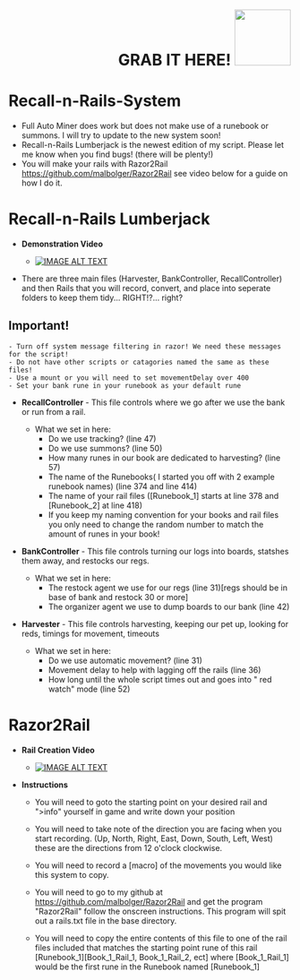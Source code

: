 <div id="header" align="right">
	<h1>
  		GRAB IT HERE! <img src="https://s3.envato.com/files/148177745/Still.jpg" width="100"/>
	</h1>
</div>

# Recall-n-Rails-System   
- Full Auto Miner does work but does not make use of a runebook or summons. I will try to update to the new system soon!
- Recall-n-Rails Lumberjack is the newest edition of my script. Please let me know when you find bugs! (there will be plenty!)
- You will make your rails with Razor2Rail https://github.com/malbolger/Razor2Rail see video below for a guide on how I do it.

# Recall-n-Rails Lumberjack
- **Demonstration Video**
	- [![IMAGE ALT TEXT](https://user-images.githubusercontent.com/11452884/168732442-1fcbbf44-3287-498e-86dd-0aa43a5aa1cd.png)](https://www.youtube.com/watch?v=_5iBAGw_LBE "Recall -n- Rails Demo")
	 
- There are three main files (Harvester, BankController, RecallController) and then Rails that you will record, convert, and place into seperate folders to keep them tidy... RIGHT!?... right?

## **Important!** ##
	- Turn off system message filtering in razor! We need these messages for the script!
	- Do not have other scripts or catagories named the same as these files!
	- Use a mount or you will need to set movementDelay over 400
	- Set your bank rune in your runebook as your default rune
	
- **RecallController** - This file controls where we go after we use the bank or run from a rail.
	- What we set in here:
		- Do we use tracking? (line 47)
		- Do we use summons? (line 50)
		- How many runes in our book are dedicated to harvesting? (line 57)
		- The name of the Runebooks( I started you off with 2 example runebook names) (line 374 and line 414)
		- The name of your rail files ([Runebook_1] starts at line 378 and [Runebook_2] at line 418)
		- If you keep my naming convention for your books and rail files you only need to change the random number to match the amount of runes in your book!

- **BankController** - This file controls turning our logs into boards, statshes them away, and restocks our regs.
	- What we set in here:
		- The restock agent we use for our regs (line 31)[regs should be in base of bank and restock 30 or more]
		- The organizer agent we use to dump boards to our bank (line 42)

- **Harvester** - This file controls harvesting, keeping our pet up, looking for reds, timings for movement, timeouts
	- What we set in here:
		- Do we use automatic movement? (line 31)
		- Movement delay to help with lagging off the rails (line 36)
		- How long until the whole script times out and goes into " red watch" mode (line 52)

# Razor2Rail

- **Rail Creation Video**
	- [![IMAGE ALT TEXT](https://user-images.githubusercontent.com/11452884/167266722-cae5765e-c830-42ac-aa7f-83e71f90dbd1.jpg)](https://www.youtube.com/watch?v=xAIKKuQ62sI "Rail Creation for Razor2Rail")

- **Instructions**
	- You will need to goto the starting point on your desired rail and ">info" yourself in game and write down your position

	- You will need to take note of the direction you are facing when you start recording. (Up, North, Right, East, Down, South, Left, West) these are the directions from 12 o'clock clockwise.

	- You will need to record a [macro] of the movements you would like this system to copy. 

	- You will need to go to my github at https://github.com/malbolger/Razor2Rail and get the program "Razor2Rail" follow the onscreen instructions. This program will spit out a rails.txt file in the base directory. 

	- You will need to copy the entire contents of this file to one of the rail files included that matches the starting point rune of this rail [Runebook_1][Book_1_Rail_1, Book_1_Rail_2, ect] where [Book_1_Rail_1] would be the first rune in the Runebook named [Runebook_1]

